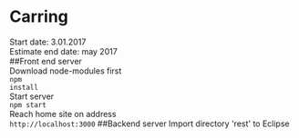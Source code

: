 # Carring
Start date: 3.01.2017 <br/>
Estimate end date: may 2017
<br/>
##Front end server<br/>
Download node-modules first<br/>
<code>npm install</code><br/>
Start server<br/>
<code>npm start</code><br/>
Reach home site on address <br/>
<code>http://localhost:3000</code>
##Backend server
Import directory 'rest' to Eclipse<br>
